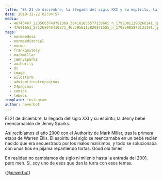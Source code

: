 ```yaml
---
title: "El 21 de diciembre, la llegada del siglo XXI y su espíritu, la Jenny bebé reencarnación de Jenny Sparks"
date: 2018-12-22 02:04:57
media: 
  - 46743467_2235663749791369_364101856577139665_n_17920811290260141.jpg
  - 47691651_271268040410873_4635956112820871555_n_17985985876131191.jpg
tags: 
  - normaedusa
  - normaeditorial
  - norma
  - frankquitely
  - markmillar
  - jennysparks
  - authority
  - dc
  - image
  - wildstorm
  - advienticuatropaginas
  - 24paginas
  - comics
  - tebeos
template: instagram
author: neverbot
---
```


El 21 de diciembre, la llegada del siglo XXI y su espíritu, la Jenny bebé reencarnación de Jenny Sparks.

Así recibíamos el año 2000 con el Authority de Mark Millar, tras la primera etapa de Warren Ellis. El espíritu del siglo se reencarnaba en un bebé recién nacido que era secuestrado por los malos malísimos, y todo se solucionaba con unos tíos en pijama repartiendo tortas. Good old times.

En realidad no cambiamos de siglo ni milenio hasta la entrada del 2001, pero meh. Sí, soy uno de esos que dan la turra con esos temas.

([@neverbot](https://instagram.com/neverbot))
